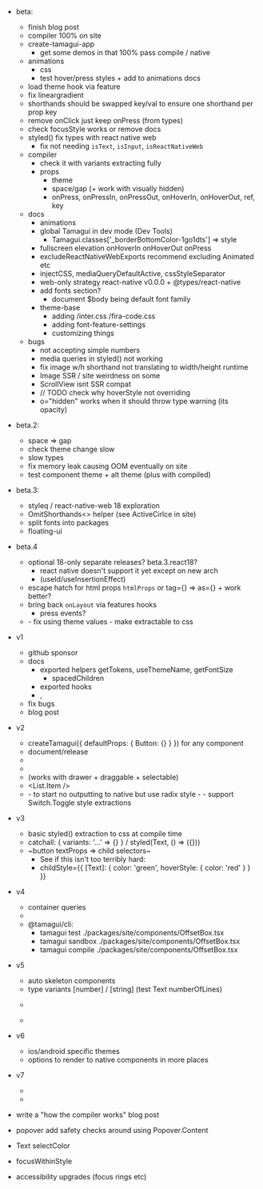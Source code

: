 - beta:
  - finish blog post
  - compiler 100% on site
  - create-tamagui-app
    - get some demos in that 100% pass compile / native
  - animations
    - css
    - test hover/press styles + add to animations docs
  - load theme hook via feature
  - fix lineargradient
  - shorthands should be swapped key/val to ensure one shorthand per prop key
  - remove onClick just keep onPress (from types)
  - check focusStyle works or remove docs
  - styled() fix types with react native web
    - fix not needing `isText`, `isInput`, `isReactNativeWeb`
  - compiler
    - check it with variants extracting fully
    - props
      - theme
      - space/gap  (+ work with visually hidden)
      - onPress, onPressIn, onPressOut, onHoverIn, onHoverOut, ref, key
  - docs
    - animations
    - global Tamagui in dev mode (Dev Tools)
      - Tamagui.classes['_borderBottomColor-1go1dts'] => style
    - fullscreen elevation onHoverIn onHoverOut onPress
    - excludeReactNativeWebExports recommend excluding Animated etc
    - injectCSS, mediaQueryDefaultActive, cssStyleSeparator
    - web-only strategy react-native v0.0.0 + @types/react-native
    - add fonts section?
      - document $body being default font family
    - theme-base
      - adding /inter.css /fira-code.css
      - adding font-feature-settings
      - customizing things
  - bugs
    - <Paragraph size={} /> not accepting simple numbers
    - media queries in styled() not working
    - fix image w/h shorthand not translating to width/height runtime
    - Image SSR / site weirdness on some
    - ScrollView isnt SSR compat
    - // TODO check why hoverStyle not overriding
    - o="hidden" works when it should throw type warning (its opacity)

- beta.2: 
  - space => gap
  - check theme change slow
  - slow types
  - fix memory leak causing OOM eventually on site
  - test component theme + alt theme (plus with compiled)

- beta.3:
  - styleq / react-native-web 18 exploration
  - OmitShorthands<> helper (see ActiveCirlce in site)
  - split fonts into packages
  - floating-ui

- beta.4
  - optional 18-only separate releases? beta.3.react18?
    - react native doesn't support it yet except on new arch
    - (useId/useInsertionEffect)
  - escape hatch for html props `htmlProps` or tag={} => as={} + work better?
  - bring back `onLayout` via features hooks
    - press events?
  - <LinearGradient />
    - fix using theme values
    - make extractable to css

- v1
  - github sponsor
  - docs
    - exported helpers getTokens, useThemeName, getFontSize
      - spacedChildren
    - exported hooks
    - <SizableFrame />, <EnsureFlexed />
  - fix bugs
  - blog post

- v2
  - createTamagui({ defaultProps: { Button: {} } }) for any component
  - document/release <ThemeReverse />
  - <Tabs />
  - <Label />
  - <List /> (works with drawer + draggable + selectable)
  - <List.Item />
  - <Switch />
    - to start no outputting to native but use radix style
    - <Switch><Switch.Toogle /></Switch>
    - support Switch.Toggle style extractions

- v3
  - basic styled() extraction to css at compile time
  - catchall: { variants: '...' => {} } / styled(Text, () => ({}))
  - ~button textProps => child selectors~
    - See if this isn't too terribly hard:
    - childStyle={{
        [Text]: {
          color: 'green',
          hoverStyle: {
            color: 'red'
          }
        }
      }}

- v4
  - container queries
  - <Scale />
  - @tamagui/cli: 
    - tamagui test ./packages/site/components/OffsetBox.tsx
    - tamagui sandbox ./packages/site/components/OffsetBox.tsx
    - tamagui compile ./packages/site/components/OffsetBox.tsx

- v5
  - auto skeleton components
  - type variants [number] / [string] (test Text numberOfLines)
  - <Menu />
  - <MenuDrawer />

- v6
  - ios/android specific themes
  - options to render to native components in more places

- v7
  - <Group />
  - <Combobox />

- write a "how the compiler works" blog post
- popover add safety checks around using Popover.Content
- Text selectColor
- focusWithinStyle
- accessibility upgrades (focus rings etc)
